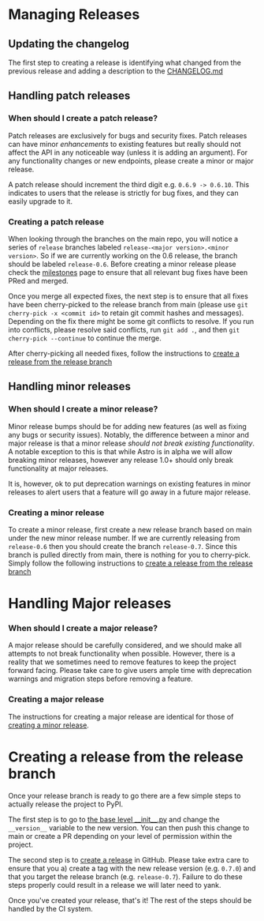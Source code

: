# Managing Releases

## Updating the changelog

The first step to creating a release is identifying what changed from the previous release and adding a description to the [CHANGELOG.md](docs/CHANGELOG.md)

## Handling patch releases

### When should I create a patch release?
Patch releases are exclusively for bugs and security fixes. Patch releases can have minor _enhancements_ to
existing features but really should not affect the API in any noticeable way (unless it is adding an argument). For any
functionality changes or new endpoints, please create a minor or major release.

A patch release should increment the third digit e.g. `0.6.9 -> 0.6.10`. This indicates to users that the release is
strictly for bug fixes, and they can easily upgrade to it.


### Creating a patch release

When looking through the branches on the main repo, you will notice a series of `release` branches labeled
`release-<major version>.<minor version>`. So if we are currently working on the 0.6 release, the branch should be labeled
`release-0.6`. Before creating a minor release please check the [milestones](https://github.com/astronomer/astro-sdk/milestones)
page to ensure that all relevant bug fixes have been PRed and merged.

Once you merge all expected fixes, the next step is to ensure that all fixes have been cherry-picked to the release
branch from main (please use `git cherry-pick -x <commit id>` to retain
git commit hashes and messages). Depending on the fix there might be some git conflicts to resolve. If you run into conflicts, please
resolve said conflicts, run `git add .`, and then `git cherry-pick --continue` to continue the merge.

After cherry-picking all needed fixes, follow the instructions to [create a release from the release branch](#creating-a-release-from-the-release-branch)

## Handling minor releases
### When should I create a minor release?

Minor release bumps should be for adding new features (as well as fixing any bugs or security issues). Notably, the difference between
a minor and major release is that a minor release _should not break existing functionality_. A notable exception to this is that while
Astro is in alpha we will allow breaking minor releases, however any release 1.0+ should only break functionality at major releases.

It is, however, ok to put deprecation warnings on existing features in minor releases to alert users that a feature will go away in a future
major release.

### Creating a minor release

To create a minor release, first create a new release branch based on main under the new minor release number.
If we are currently releasing from `release-0.6` then you should create the branch `release-0.7`. Since this branch is
pulled directly from main, there is nothing for you to cherry-pick. Simply follow the following instructions to [create a release from the release branch](#creating-a-release-from-the-release-branch)

# Handling Major releases

### When should I create a major release?

A major release should be carefully considered, and we should make all attempts to not break functionality when possible.
However, there is a reality that we sometimes need to remove features to keep the project forward facing. Please take care to give users
ample time with deprecation warnings and migration steps before removing a feature.

### Creating a major release

The instructions for creating a major release are identical for those of [creating a minor release](#creating-a-minor-release).

# Creating a release from the release branch

Once your release branch is ready to go there are a few simple steps to actually release the project to PyPI.

The first step is to go to [the base level \_\_init\_\_.py](src/astro/__init__.py#L19) and change the `__version__` variable to the new version. You can then
push this change to main or create a PR depending on your level of permission within the project.

The second step is to [create a release](https://docs.github.com/en/repositories/releasing-projects-on-github/managing-releases-in-a-repository)
in GitHub. Please take extra care to ensure that you a) create a tag with the new release version (e.g. `0.7.0`) and that you
target the release branch (e.g. `release-0.7`). Failure to do these steps properly could result in a release we will later need to yank.

Once you've created your release, that's it! The rest of the steps should be handled by the CI system.
